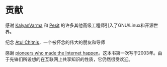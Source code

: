 # 贡献

感谢 [KalyanVarma](http://www.kalyanvarma.net/) 和 [Pesit](http://www.pes.edu/) 的许多其他高级工程师引入了GNU/Linux和开源世界。

纪念 [Atul Chitnis](http://www.nextbigwhat.com/atul-chitnis-obituary-297/)，一个被怀念的伟大的朋友和导师

感谢 [pioneers who made the Internet happen](http://www.ibiblio.org/pioneers/index.html)。这本书第一次写于2003年。由于先锋们所设想的在互联网上共享知识的性质，它仍然很受欢迎。
